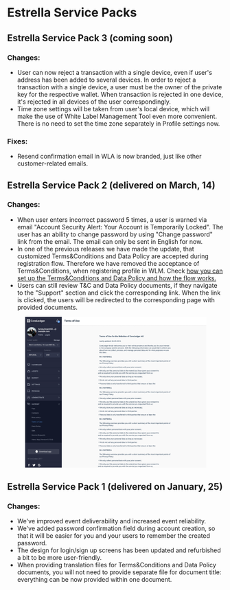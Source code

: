 # Estrella Service Packs

## Estrella Service Pack 3 (coming soon)

### Changes:

* User can now reject a transaction with a single device, even if user's address has been added to several devices. In order to reject a transaction with a single device, a user must be the owner of the private key for the respective wallet. When transaction is rejected in one device, it's rejected in all devices of the user correspondingly.&#x20;
* Time zone settings will be taken from user's local device, which will make the use of White Label Management Tool even more convenient. There is no need to set the time zone separately in Profile settings now.

### Fixes:

* Resend confirmation email in WLA is now branded, just like other customer-related emails.

## Estrella Service Pack 2 (delivered on March, 14)

### Changes:

* When user enters incorrect password 5 times, a user is warned via email "Account Security Alert: Your Account is Temporarily Locked". The user has an ability to change password by using "Change password" link from the email. The email can only be sent in English for now.
* In one of the previous releases we have made the update, that customized Terms\&Conditions and Data Policy are accepted during registration flow. Therefore we have removed  the acceptance of Terms\&Conditions, when registering profile in WLM. Check [how you can set up the Terms\&Conditions and Data Policy and how the flow works.](../admin-user-guide/teos-platform-preparation.md)&#x20;
* Users can still review T\&C and Data Policy documents, if they navigate to the "Support" section and click the corresponding link. When the link is clicked, the users will be redirected to the corresponding page with provided documents.

<figure><img src="../.gitbook/assets/Снимок экрана 2024-02-19 в 13.57.09.png" alt=""><figcaption></figcaption></figure>

## Estrella Service Pack 1 (delivered on January, 25)

### Changes:

* We've improved event deliverability and increased event reliability.
* We've added password confirmation field during account creation, so that it will be easier for you and your users to remember the created password.
* The design for login/sign up screens has been updated and refurbished a bit to be more user-friendly.
* When providing translation files for Terms\&Conditions and Data Policy documents, you will not need to provide separate file for document title: everything can be now provided within one document.


